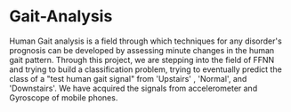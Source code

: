 # Gait-Analysis
Human Gait analysis is a field through which techniques for any disorder's prognosis can be developed by assessing minute changes in the human gait pattern. Through this project, we are stepping into the field of FFNN and trying to build a classification problem, trying to eventually predict the class of a "test human gait signal" from 'Upstairs' , 'Normal', and 'Downstairs'. We have acquired the signals from accelerometer and Gyroscope of mobile phones. 

